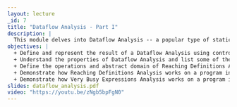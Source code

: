 ```yaml
---
layout: lecture
_id: 7
title: "Dataflow Analysis - Part I"
description: |
  This module delves into Dataflow Analysis -- a popular type of static analysis widely used in compilers and software quality tools. It introduces the WHILE language and the control-flow graph representation of WHILE programs on which dataflow analyses operate. Two classic dataflow analyses are presented: Reaching Definitions Analysis and Very Busy Expressions Analysis. The similarities and differences of the two analyses are discussed.
objectives: |
  + Define and represent the result of a Dataflow Analysis using control-flow graphs and the WHILE language.
  + Understand the properties of Dataflow Analysis and list some of their applications in compilers and software quality tools.
  + Define the operations and abstract domain of Reaching Definitions Analysis and Very Busy Expressions Analysis.
  + Demonstrate how Reaching Definitions Analysis works on a program in the WHILE language.
  + Demonstrate how Very Busy Expressions Analysis works on a program in the WHILE language.
slides: dataflow_analysis.pdf
video: "https://youtu.be/zNgb5bpFgN0"
---
```

